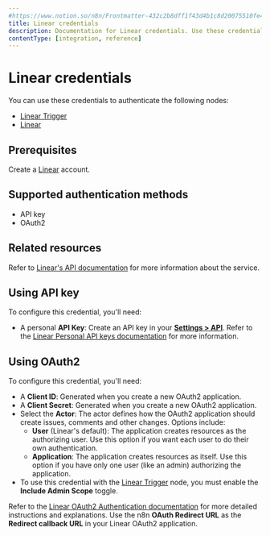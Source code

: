 ```yaml
---
#https://www.notion.so/n8n/Frontmatter-432c2b8dff1f43d4b1c8d20075510fe4
title: Linear credentials
description: Documentation for Linear credentials. Use these credentials to authenticate Linear in n8n, a workflow automation platform.
contentType: [integration, reference]
---
```


# Linear credentials

You can use these credentials to authenticate the following nodes:

* [Linear Trigger](/integrations/builtin/trigger-nodes/n8n-nodes-base.lineartrigger.md)
* [Linear](/integrations/builtin/app-nodes/n8n-nodes-base.linear.md)

## Prerequisites

Create a [Linear](https://linear.app/) account.

## Supported authentication methods

- API key
- OAuth2

## Related resources

Refer to [Linear's API documentation](https://developers.linear.app/docs/graphql/working-with-the-graphql-api) for more information about the service.

## Using API key

To configure this credential, you'll need:

- A personal **API Key**: Create an API key in your [**Settings > API**](https://linear.app/n8n/settings/api). Refer to the [Linear Personal API keys documentation](https://developers.linear.app/docs/graphql/working-with-the-graphql-api#personal-api-keys) for more information.

## Using OAuth2

To configure this credential, you'll need:

- A **Client ID**: Generated when you create a new OAuth2 application.
- A **Client Secret**: Generated when you create a new OAuth2 application.
- Select the **Actor**: The actor defines how the OAuth2 application should create issues, comments and other changes. Options include:
    - **User** (Linear's default): The application creates resources as the authorizing user. Use this option if you want each user to do their own authentication.
    - **Application**: The application creates resources as itself. Use this option if you have only one user (like an admin) authorizing the application.
- To use this credential with the [Linear Trigger](/integrations/builtin/trigger-nodes/n8n-nodes-base.lineartrigger.md) node, you must enable the **Include Admin Scope** toggle.

Refer to the [Linear OAuth2 Authentication documentation](https://developers.linear.app/docs/oauth/authentication) for more detailed instructions and explanations. Use the n8n **OAuth Redirect URL** as the **Redirect callback URL** in your Linear OAuth2 application.
